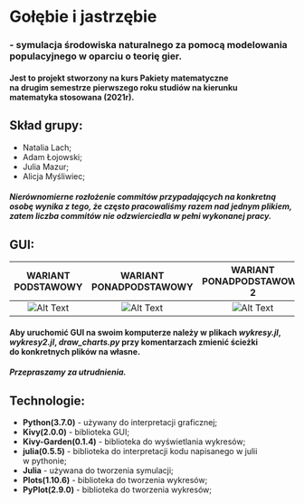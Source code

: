 # Gołębie i jastrzębie
### - symulacja środowiska naturalnego za pomocą modelowania populacyjnego w oparciu o teorię gier.

#### Jest to&nbsp;projekt stworzony na&nbsp;kurs Pakiety matematyczne na&nbsp;drugim&nbsp;semestrze pierwszego&nbsp;roku studiów na&nbsp;kierunku matematyka&nbsp;stosowana (2021r).
## Skład grupy:
* Natalia Lach;
* Adam Łojowski;
* Julia Mazur;
* Alicja Myśliwiec;

##### Nierównomierne rozłożenie commitów przypadających na konkretną osobę wynika z tego, że często pracowaliśmy razem nad jednym plikiem, zatem liczba commitów nie odzwierciedla w pełni wykonanej pracy.

## GUI:

WARIANT PODSTAWOWY             |  WARIANT PONADPODSTAWOWY             |  WARIANT PONADPODSTAWOWY 2             
:-------------------------:|:-------------------------:|:-------------------------:
![Alt Text](https://github.com/tashiamuffin/pakiety/blob/51dbd663bdd0862467b132326c0b601b8bb13e7e/GUI/podstawowy.jpg) | ![Alt Text](https://github.com/tashiamuffin/pakiety/blob/51dbd663bdd0862467b132326c0b601b8bb13e7e/GUI/zaawansowany.jpg) | ![Alt Text](https://github.com/tashiamuffin/pakiety/blob/51dbd663bdd0862467b132326c0b601b8bb13e7e/GUI/zaawansowany2.jpg)


#### Aby uruchomić GUI na&nbsp;swoim komputerze należy w&nbsp;plikach *wykresy.jl*, *wykresy2.jl*, *draw_charts.py* przy&nbsp;komentarzach zmienić ścieżki do&nbsp;konkretnych plików na&nbsp;własne.
##### *Przepraszamy za&nbsp;utrudnienia.*

## Technologie:
* **Python(3.7.0)** - używany do&nbsp;interpretacji graficznej;
* **Kivy(2.0.0)** - biblioteka GUI;
* **Kivy-Garden(0.1.4)** - biblioteka do&nbsp;wyświetlania wykresów;
* **julia(0.5.5)** - biblioteka do&nbsp;interpretacji kodu napisanego w&nbsp;julii w&nbsp;pythonie;
* **Julia** - używana do tworzenia symulacji;
* **Plots(1.10.6)** - biblioteka do&nbsp;tworzenia wykresów;
* **PyPlot(2.9.0)** - biblioteka do&nbsp;tworzenia wykresów;

